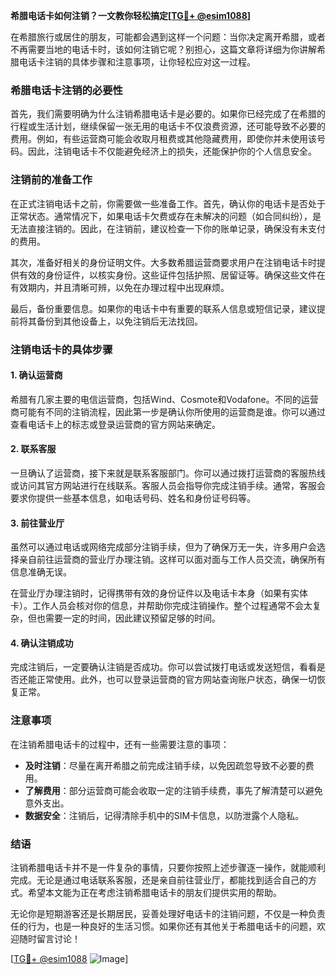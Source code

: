 **希腊电话卡如何注销？一文教你轻松搞定[[TG💪+ @esim1088](https://t.me/s/esim1088)]**

在希腊旅行或居住的朋友，可能都会遇到这样一个问题：当你决定离开希腊，或者不再需要当地的电话卡时，该如何注销它呢？别担心，这篇文章将详细为你讲解希腊电话卡注销的具体步骤和注意事项，让你轻松应对这一过程。

### 希腊电话卡注销的必要性

首先，我们需要明确为什么注销希腊电话卡是必要的。如果你已经完成了在希腊的行程或生活计划，继续保留一张无用的电话卡不仅浪费资源，还可能导致不必要的费用。例如，有些运营商可能会收取月租费或其他隐藏费用，即使你并未使用该号码。因此，注销电话卡不仅能避免经济上的损失，还能保护你的个人信息安全。

### 注销前的准备工作

在正式注销电话卡之前，你需要做一些准备工作。首先，确认你的电话卡是否处于正常状态。通常情况下，如果电话卡欠费或存在未解决的问题（如合同纠纷），是无法直接注销的。因此，在注销前，建议检查一下你的账单记录，确保没有未支付的费用。

其次，准备好相关的身份证明文件。大多数希腊运营商要求用户在注销电话卡时提供有效的身份证件，以核实身份。这些证件包括护照、居留证等。确保这些文件在有效期内，并且清晰可辨，以免在办理过程中出现麻烦。

最后，备份重要信息。如果你的电话卡中有重要的联系人信息或短信记录，建议提前将其备份到其他设备上，以免注销后无法找回。

### 注销电话卡的具体步骤

#### 1. 确认运营商

希腊有几家主要的电信运营商，包括Wind、Cosmote和Vodafone。不同的运营商可能有不同的注销流程，因此第一步是确认你所使用的运营商是谁。你可以通过查看电话卡上的标志或登录运营商的官方网站来确定。

#### 2. 联系客服

一旦确认了运营商，接下来就是联系客服部门。你可以通过拨打运营商的客服热线或访问其官方网站进行在线联系。客服人员会指导你完成注销手续。通常，客服会要求你提供一些基本信息，如电话号码、姓名和身份证号码等。

#### 3. 前往营业厅

虽然可以通过电话或网络完成部分注销手续，但为了确保万无一失，许多用户会选择亲自前往运营商的营业厅办理注销。这样可以面对面与工作人员交流，确保所有信息准确无误。

在营业厅办理注销时，记得携带有效的身份证件以及电话卡本身（如果有实体卡）。工作人员会核对你的信息，并帮助你完成注销操作。整个过程通常不会太复杂，但也需要一定的时间，因此建议预留足够的时间。

#### 4. 确认注销成功

完成注销后，一定要确认注销是否成功。你可以尝试拨打电话或发送短信，看看是否还能正常使用。此外，也可以登录运营商的官方网站查询账户状态，确保一切恢复正常。

### 注意事项

在注销希腊电话卡的过程中，还有一些需要注意的事项：

- **及时注销**：尽量在离开希腊之前完成注销手续，以免因疏忽导致不必要的费用。
- **了解费用**：部分运营商可能会收取一定的注销手续费，事先了解清楚可以避免意外支出。
- **数据安全**：注销后，记得清除手机中的SIM卡信息，以防泄露个人隐私。

### 结语

注销希腊电话卡并不是一件复杂的事情，只要你按照上述步骤逐一操作，就能顺利完成。无论是通过电话联系客服，还是亲自前往营业厅，都能找到适合自己的方式。希望本文能为正在考虑注销希腊电话卡的朋友们提供实用的帮助。

无论你是短期游客还是长期居民，妥善处理好电话卡的注销问题，不仅是一种负责任的行为，也是一种良好的生活习惯。如果你还有其他关于希腊电话卡的问题，欢迎随时留言讨论！

[[TG💪+ @esim1088](https://t.me/s/esim1088) ![Image](https://i.postimg.cc/4NQfJmqS/Snipaste-2025-05-13-00-14-12.png)]
